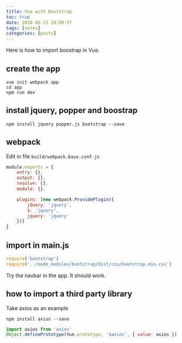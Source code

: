 ```yaml
---
title: Vue with Bootstrap
toc: true
date: 2018-06-13 20:09:57
tags: [notes]
categories: [posts]
---
```


Here is how to import boostrap in Vue.

## create the app

```
vue init webpack app
cd app
npm run dev
```

## install jquery, popper and boostrap

```
npm install jquery popper.js bootstrap --save
```
## webpack

Edit in file `build/webpack.base.conf.js`

```js webpack.base.conf.js
module.exports = {
    entry: {},
    output: {},
    resolve: {},
    module: {},

    plugins: [new webpack.ProvidePlugin({
        jQuery: 'jquery',
        $: 'jquery',
        jquery: 'jquery'
    })]
}
```

## import in main.js

```js main.js
require('bootstrap')
require('../node_modules/bootstrap/dist/css/bootstrap.min.css')
```

Try the navbar in the app. It should work.

## how to import a third party library

Take axios as an example
```
npm install axios --save
```

```js main.js
import axios from 'axios'
Object.definePrototype(Vue.prototype, '$axios', { value: axios })
```



